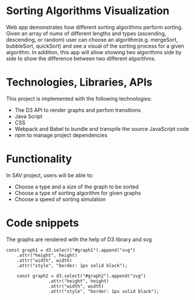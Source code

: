 # Sorting Algorithms Visualization

Web app demonstrates how different sorting algorithms perform sorting.
Given an array of nums of different lengths and types (ascending, descending, or
random) user can choose an algorithm(e.g. mergeSort, bubbleSort, quickSort)
and see a visual of the sorting process for a given algorithm.
In addition, this app will allow showing two algorithms side by side to show the difference between two different algorithms.

# Technologies, Libraries, APIs

This project is implemented with the following technologies:
* The D3 API to render graphs and perfom transitions
* Java Script
* CSS
* Webpack and Babel to bundle and transpile the source JavaScript code
* npm to manage project dependencies

# Functionality

In SAV project, users will be able to:
* Choose a type  and a size of the graph to be sorted
* Choose a type of sorting algorithm for given graphs
* Choose a speed of sorting simulation

# Code snippets

The graphs are rendered with the help of D3 library and svg

```
const graph1 = d3.select("#graph1").append("svg")
    .attr("height", height)
    .attr("width", width)
    .attr("style", "border: 1px solid black");

    const graph2 = d3.select("#graph2").append("svg")
                .attr("height", height)
                .attr("width", width)
                .attr("style", "border: 1px solid black");
```